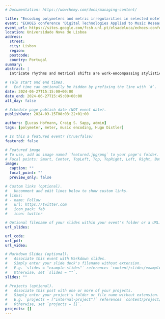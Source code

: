 ```yaml
---
# Documentation: https://wowchemy.com/docs/managing-content/

title: "Encoding polymeters and metric irregularities in selected motets from Hugo Distler's Der Jahrkreis op. 5 using different music encoding formats"
event: "ECHOES conference 'Digital Technologies Applied to Music Research: Methodologies, Projects and Challenges'"
event_url: https://sites.google.com/fcsh.unl.pt/elsadeluca/echoes-conference
location: Universidade Nova de Lisboa
address:
  street:
  city: Lisbon
  region:
  postcode:
  country: Portugal
summary:
abstract: | 
  Intricate rhythms and metrical shifts are work-encompassing stylistic characteristics of German composer Hugo Distler (1908-42). Such complex temporal structures in particular pose certain challenges for music encoding and computational analysis. In general, changes in Distler’s metrical notation can be recognised: while his early works feature conventional bar lines, Distler’s later compositions in particular increasingly show attempts to express individual metrical intentions in the common Western music notation system. These include frequent changes of meter in the individual voices in polyphonic pieces, groups of notes connected by beams across bar lines, and even the replacement of bar lines with Mensurstriche (an early twentieth-century notation in which bar lines between the staves indicate sections of equal length), caesuras and breath marks. Based on the example of Distler’s motet “O Heiland, reiß die Himmel auf” from the 52 three-part motets comprising collection Der Jahrkreis op. 5, we investigate possibilities and limitations of digital music encoding formats, such as Humdrum’s **kern, MusicXML and MEI. With the prospect of a digital corpus study in **kern, we propose a preliminary Bayesian model for analysing polymeters and metrical irregularities. Taking into account that Distler's voice leading frequently alludes to the linearity of a Renaissance motet, we also consider the encoding of polymeters in mensural notation.

# Talk start and end times.
#   End time can optionally be hidden by prefixing the line with `#`.
date: 2024-06-27T15:15:00+00:00
date_end: 2024-06-27T15:45:00+00:00
all_day: false

# Schedule page publish date (NOT event date).
publishDate: 2024-03-15T08:03:22+01:00

authors: [Lucas Hofmann, Craig S. Sapp, admin]
tags: [polymeter, meter, music encoding, Hugo Distler]

# Is this a featured event? (true/false)
featured: false

# Featured image
# To use, add an image named `featured.jpg/png` to your page's folder. 
# Focal points: Smart, Center, TopLeft, Top, TopRight, Left, Right, BottomLeft, Bottom, BottomRight.
image:
  caption: ""
  focal_point: ""
  preview_only: false

# Custom links (optional).
#   Uncomment and edit lines below to show custom links.
# links:
# - name: Follow
#   url: https://twitter.com
#   icon_pack: fab
#   icon: twitter

# Optional filename of your slides within your event's folder or a URL.
url_slides:

url_code:
url_pdf:
url_video:

# Markdown Slides (optional).
#   Associate this event with Markdown slides.
#   Simply enter your slide deck's filename without extension.
#   E.g. `slides = "example-slides"` references `content/slides/example-slides.md`.
#   Otherwise, set `slides = ""`.
slides: ""

# Projects (optional).
#   Associate this post with one or more of your projects.
#   Simply enter your project's folder or file name without extension.
#   E.g. `projects = ["internal-project"]` references `content/project/deep-learning/index.md`.
#   Otherwise, set `projects = []`.
projects: []
---
```

